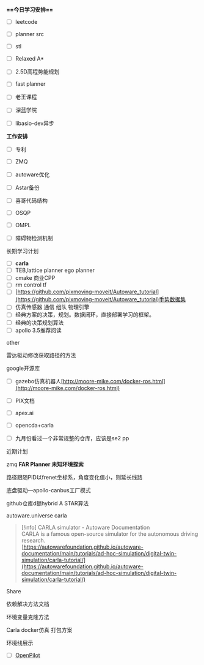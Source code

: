 **==今日学习安排==**

- [ ] leetcode
- [ ] planner src
- [ ] stl
- [ ] Relaxed A*
- [ ] 2.5D高程势能规划
- [ ] fast planner
- [ ] 老王课程
- [ ] 深蓝学院
- [ ] libasio-dev异步

  

**工作安排**

- [ ] 专利
- [ ] ZMQ
- [ ] autoware优化
- [ ] Astar备份
- [ ] 喜哥代码结构
- [ ] OSQP
- [ ] OMPL
- [ ] 障碍物检测机制

  

长期学习计划

- [ ] **carla**
- [ ] TEB,lattice planner ego planner
- [ ] cmake 商业CPP
- [ ] rm control tf
- [ ] [https://github.com/pixmoving-moveit/Autoware_tutorial](https://github.com/pixmoving-moveit/Autoware_tutorial)手势数据集
- [ ] 仿真传感器 通信 组队 物理引擎
- [ ] 经典方案的决策，规划。数据闭环，直接部署学习的框架。
- [ ] 经典的决策规划算法
- [ ] apollo 3.5推荐阅读

other

雷达驱动修改获取路径的方法

google开源库

- [ ] gazebo仿真机器人[http://moore-mike.com/docker-ros.html](http://moore-mike.com/docker-ros.html)
- [ ] PIX文档
- [ ] apex.ai
- [ ] opencda+carla
- [ ] 九月份看过一个非常规整的仓库，应该是se2 pp

  

近期计划

zmq **FAR Planner 未知环境探索**

路径跟随PID以frenet坐标系，角度变化值小，则延长线路

底盘驱动—apollo-canbus工厂模式

github仓库d额hybrid A STAR算法

autoware.universe carla

> [!info] CARLA simulator - Autoware Documentation  
> CARLA is a famous open-source simulator for the autonomous driving research.  
> [https://autowarefoundation.github.io/autoware-documentation/main/tutorials/ad-hoc-simulation/digital-twin-simulation/carla-tutorial/](https://autowarefoundation.github.io/autoware-documentation/main/tutorials/ad-hoc-simulation/digital-twin-simulation/carla-tutorial/)  

Share

依赖解决方法文档

环境变量克隆方法

Carla docker仿真 打包方案

环境线展示

- [ ] [OpenPilot](http://github.com/commaai/openpilot)